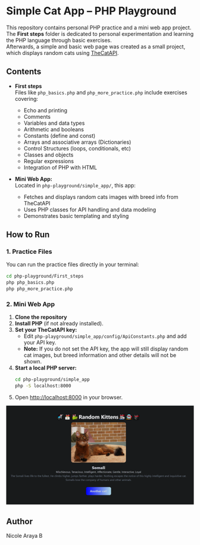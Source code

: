 # Simple Cat App – PHP Playground

This repository contains personal PHP practice and a mini web app project.  
The **First steps** folder is dedicated to personal experimentation and learning the PHP language through basic exercises.  
Afterwards, a simple and basic web page was created as a small project, which displays random cats using [TheCatAPI](https://thecatapi.com/).

## Contents

- **First steps**  
  Files like `php_basics.php` and `php_more_practice.php` include exercises covering:
  - Echo and printing
  - Comments
  - Variables and data types
  - Arithmetic and booleans
  - Constants (define and const)
  - Arrays and associative arrays (Dictionaries)
  - Control Structures (loops, conditionals, etc)
  - Classes and objects
  - Regular expressions
  - Integration of PHP with HTML

- **Mini Web App:**  
  Located in `php-playground/simple_app/`, this app:
  - Fetches and displays random cats images with breed info from TheCatAPI
  - Uses PHP classes for API handling and data modeling
  - Demonstrates basic templating and styling

## How to Run

### 1. Practice Files

You can run the practice files directly in your terminal:
```bash
cd php-playground/First_steps
php php_basics.php
php php_more_practice.php
```

### 2. Mini Web App

1. **Clone the repository**
2. **Install PHP** (if not already installed).
3. **Set your TheCatAPI key:**
   - Edit `php-playground/simple_app/config/ApiConstants.php` and add your API key.
   - **Note:** If you do not set the API key, the app will still display random cat images, but breed information and other details will not be shown.
4. **Start a local PHP server:**
   ```bash
   cd php-playground/simple_app
   php -S localhost:8000
   ```
5. Open [http://localhost:8000](http://localhost:8000) in your browser.

![App Screenshot](./page.png)

## Author
Nicole Araya B
